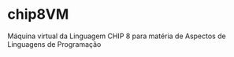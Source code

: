 # chip8VM
Máquina virtual da Linguagem CHIP 8 para matéria de Aspectos de Linguagens de Programação
